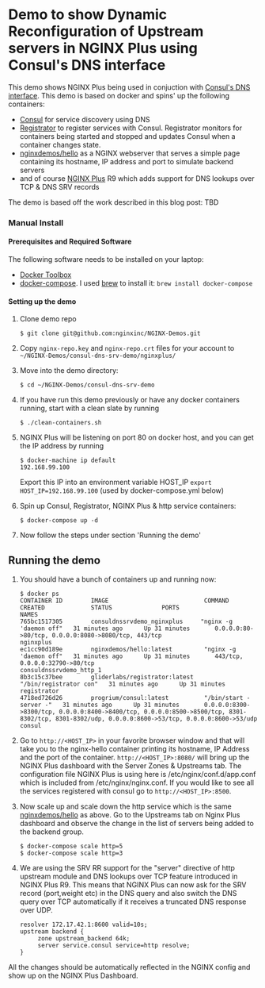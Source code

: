 # Demo to show Dynamic Reconfiguration of Upstream servers in NGINX Plus using Consul's DNS interface

This demo shows NGINX Plus being used in conjuction with [Consul's DNS interface](https://www.consul.io/docs/agent/dns.html). This demo is based on docker and spins'
up the following containers:

* [Consul](http://www.consul.io) for service discovery using DNS
* [Registrator](https://github.com/gliderlabs/registrator) to register services with Consul.  Registrator monitors for containers being started and stopped and updates Consul when a container changes state.
* [nginxdemos/hello](https://hub.docker.com/r/nginxdemos/hello/) as a NGINX webserver that serves a simple page containing its hostname, IP address and port to simulate backend servers
* and of course [NGINX Plus](http://www.nginx.com/products) R9 which adds support for DNS lookups over TCP & DNS SRV records

The demo is based off the work described in this blog post: TBD
 
### Manual Install

#### Prerequisites and Required Software

The following software needs to be installed on your laptop:

* [Docker Toolbox](https://www.docker.com/docker-toolbox)
* [docker-compose](https://docs.docker.com/compose/install). I used [brew](http://brew.sh) to install it: `brew install docker-compose`

#### Setting up the demo
1. Clone demo repo

     ```$ git clone git@github.com:nginxinc/NGINX-Demos.git```

1. Copy ```nginx-repo.key``` and ```nginx-repo.crt``` files for your account to ```~/NGINX-Demos/consul-dns-srv-demo/nginxplus/```

1. Move into the demo directory:

     ```
     $ cd ~/NGINX-Demos/consul-dns-srv-demo
     ```

1. If you have run this demo previously or have any docker containers running, start with a clean slate by running
     ```
     $ ./clean-containers.sh
     ```

1. NGINX Plus will be listening on port 80 on docker host, and you can get the IP address by running 
     ```
     $ docker-machine ip default
     192.168.99.100
     ```
     Export this IP into an environment variable HOST_IP `export HOST_IP=192.168.99.100` (used by docker-compose.yml below)

1. Spin up Consul, Registrator, NGINX Plus & http service containers: 

     ```
     $ docker-compose up -d
     ```

1. Now follow the steps under section 'Running the demo'

## Running the demo

1. You should have a bunch of containers up and running now:

     ```
     $ docker ps
     CONTAINER ID        IMAGE                           COMMAND                  CREATED             STATUS              PORTS                                                                                                                                              NAMES
     765bc1517305        consuldnssrvdemo_nginxplus     "nginx -g 'daemon off"   31 minutes ago      Up 31 minutes       0.0.0.0:80->80/tcp, 0.0.0.0:8080->8080/tcp, 443/tcp                                                                                                nginxplus
     ec1cc90d189e        nginxdemos/hello:latest         "nginx -g 'daemon off"   31 minutes ago      Up 31 minutes       443/tcp, 0.0.0.0:32790->80/tcp                                                                                                                     consuldnssrvdemo_http_1
     8b3c15c37bee        gliderlabs/registrator:latest   "/bin/registrator con"   31 minutes ago      Up 31 minutes                                                                                                                                                          registrator
     4718ed726d26        progrium/consul:latest          "/bin/start -server -"   31 minutes ago      Up 31 minutes       0.0.0.0:8300->8300/tcp, 0.0.0.0:8400->8400/tcp, 0.0.0.0:8500->8500/tcp, 8301-8302/tcp, 8301-8302/udp, 0.0.0.0:8600->53/tcp, 0.0.0.0:8600->53/udp   consul
     ```

1. Go to `http://<HOST_IP>` in your favorite browser window and that will take you to the nginx-hello container printing its hostname, IP Address and the port of the container. `http://<HOST_IP>:8080/` will bring up the NGINX Plus dashboard with the Server Zones & Upstreams tab. The configuration file NGINX Plus is using here is /etc/nginx/conf.d/app.conf which is included from /etc/nginx/nginx.conf. If you would like to see all the services registered with consul go to `http://<HOST_IP>:8500`.

1. Now scale up and scale down the http service which is the same [nginxdemos/hello](https://hub.docker.com/r/nginxdemos/hello/) as above. Go to the Upstreams tab on Nginx Plus dashboard and observe the change in the list of servers being added to the backend group.
     ```
     $ docker-compose scale http=5
     $ docker-compose scale http=3
     ```

1. We are using the SRV RR support for the "server" directive of http upstream module and DNS lookups over TCP feature introduced in NGINX Plus R9. This means that NGINX Plus can now ask for the SRV record (port,weight etc) in the DNS query and also switch the DNS query over TCP automatically if it receives a truncated DNS response over UDP.
     
     ```
     resolver 172.17.42.1:8600 valid=10s;
     upstream backend {
          zone upstream_backend 64k;
          server service.consul service=http resolve;
     }
     ```

All the changes should be automatically reflected in the NGINX config and show up on the NGINX Plus Dashboard.
